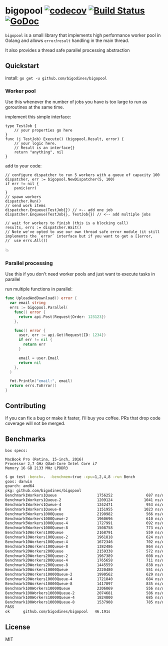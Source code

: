 # bigopool [![codecov](https://codecov.io/gh/bigodines/bigopool/branch/master/graph/badge.svg)](https://codecov.io/gh/bigodines/bigopool) [![Build Status](https://travis-ci.org/bigodines/bigopool.png)](https://travis-ci.org/bigodines/bigopool) [![GoDoc](https://img.shields.io/badge/godoc-reference-blue.svg?style=flat-square)](https://godoc.org/github.com/bigodines/bigopool)


`bigopool` is a small library that implements high performance worker pool in Golang and allows `error`/`result` handling in the main thread.

It also provides a thread safe parallel processing abstraction

## Quickstart

install:
`go get -u github.com/bigodines/bigopool`

### Worker pool

Use this whenever the number of jobs you have is too large to run as goroutines at the same time.

implement this simple interface:
```golang
type TestJob {
    // your properties go here
}
func (j TestJob) Execute() (bigopool.Result, error) {
    // your logic here.
    // Result is an interface{}
    return "anything", nil
}
```

add to your code:
```golang
// configure dispatcher to run 5 workers with a queue of capacity 100
dispatcher, err := bigopool.NewDispatcher(5, 100)
if err != nil {
    panic(err)
}
// spawn workers
dispatcher.Run()
// send work items
dispatcher.Enqueue(TestJob{}) // <-- add one job
dispatcher.Enqueue(TestJob{}, TestJob{}) // <-- add multiple jobs

// wait for workers to finish (this is a blocking call)
results, errs := dispatcher.Wait()
// Note we've opted to use our own thread safe error module (it still implements the `error` interface but if you want to get a []error,
//  use errs.All())
```

:boom:

### Parallel processing

Use this if you don't need worker pools and just want to execute tasks in parallel

run multiple functions in parallel:
```go
func UploadAndDownload() error {
  var email string
  errs := bigopool.Parallel(
    func() error {
      return api.Post(Request{Order: 123123})
    },

    func() error {
      user, err := api.Get(Request{ID: 1234})
      if err != nil {
        return err
      }

      email = user.Email
      return nil
    },
  )

  fmt.Println("email:", email)
  return errs.ToError()
}
```

## Contributing

If you can fix a bug or make it faster, I'll buy you coffee. PRs that drop code coverage will not be merged.

## Benchmarks
```
box specs:

MacBook Pro (Retina, 15-inch, 2016)
Processor 2,7 GHz QUad-Core Intel Core i7
Memory 16 GB 2133 MHz LPDDR3
```
```bash
$ go test -bench=.  -benchmem=true -cpu=1,2,4,8 -run Bench
goos: darwin
goarch: amd64
pkg: github.com/bigodines/bigopool
Benchmark1Workers1Queue                  1756252               687 ns/op              98 B/op          0 allocs/op
Benchmark1Workers1Queue-2                1209124              1041 ns/op              91 B/op          0 allocs/op
Benchmark1Workers1Queue-4                1242471               953 ns/op              89 B/op          0 allocs/op
Benchmark1Workers1Queue-8                1151955              1023 ns/op              96 B/op          0 allocs/op
Benchmark5Workers1000Queue               2190982               566 ns/op              98 B/op          0 allocs/op
Benchmark5Workers1000Queue-2             1960696               610 ns/op              88 B/op          0 allocs/op
Benchmark5Workers1000Queue-4             1727991               692 ns/op              80 B/op          0 allocs/op
Benchmark5Workers1000Queue-8             1508758               773 ns/op              91 B/op          0 allocs/op
Benchmark10Workers100Queue               2168791               559 ns/op              79 B/op          0 allocs/op
Benchmark10Workers100Queue-2             1961818               624 ns/op              88 B/op          0 allocs/op
Benchmark10Workers100Queue-4             1672346               702 ns/op              82 B/op          0 allocs/op
Benchmark10Workers100Queue-8             1382486               864 ns/op              80 B/op          0 allocs/op
Benchmark20Workers200Queue               2159338               572 ns/op              80 B/op          0 allocs/op
Benchmark20Workers200Queue-2             1967389               608 ns/op              88 B/op          0 allocs/op
Benchmark20Workers200Queue-4             1765658               711 ns/op              98 B/op          0 allocs/op
Benchmark20Workers200Queue-8             1445559               838 ns/op              95 B/op          0 allocs/op
Benchmark20Workers10000Queue             2220480               551 ns/op              97 B/op          0 allocs/op
Benchmark20Workers10000Queue-2           1990562               629 ns/op              87 B/op          0 allocs/op
Benchmark20Workers10000Queue-4           1721840               684 ns/op              80 B/op          0 allocs/op
Benchmark20Workers10000Queue-8           1417897               835 ns/op              97 B/op          0 allocs/op
Benchmark100Workers10000Queue            2206069               556 ns/op              98 B/op          0 allocs/op
Benchmark100Workers10000Queue-2          2074681               586 ns/op              83 B/op          0 allocs/op
Benchmark100Workers10000Queue-4          1824800               685 ns/op              95 B/op          0 allocs/op
Benchmark100Workers10000Queue-8          1537908               785 ns/op              90 B/op          0 allocs/op
PASS
ok      github.com/bigodines/bigopool   46.191s
```

## License

MIT

